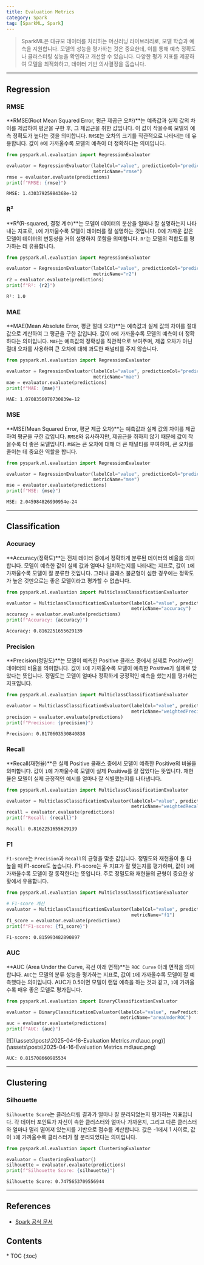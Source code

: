 ```yaml
---
title: Evaluation Metrics
category: Spark
tag: [SparkML, Spark]
---
```


> SparkML은 대규모 데이터를 처리하는 머신러닝 라이브러리로, 모델 학습과 예측을 지원합니다. 모델의 성능을 평가하는 것은 중요한데, 이를 통해 예측 정확도나 클러스터링 성능을 확인하고 개선할 수 있습니다. 다양한 평가 지표를 제공하여 모델을 최적화하고, 데이터 기반 의사결정을 돕습니다.

---

## Regression

### RMSE

**RMSE(Root Mean Squared Error, 평균 제곱근 오차)**는 예측값과 실제 값의 차이를 제곱하여 평균을 구한 후, 그 제곱근을 취한 값입니다. 이 값이 작을수록 모델의 예측 정확도가 높다는 것을 의미합니다. `RMSE`는 오차의 크기를 직관적으로 나타내는 데 유용합니다. 값이 `0`에 가까울수록 모델의 예측이 더 정확하다는 의미입니다.

```python
from pyspark.ml.evaluation import RegressionEvaluator

evaluator = RegressionEvaluator(labelCol="value", predictionCol="prediction",
                                metricName="rmse")
rmse = evaluator.evaluate(predictions)
print(f"RMSE: {rmse}")
```

```bash
RMSE: 1.43037925984368e-12
```

### R²

**R²(R-squared, 결정 계수)**는 모델이 데이터의 분산을 얼마나 잘 설명하는지 나타내는 지표로, `1`에 가까울수록 모델이 데이터를 잘 설명하는 것입니다. 0에 가까운 값은 모델이 데이터의 변동성을 거의 설명하지 못함을 의미합니다. `R²`는 모델의 적합도를 평가하는 데 유용합니다.

```python
from pyspark.ml.evaluation import RegressionEvaluator

evaluator = RegressionEvaluator(labelCol="value", predictionCol="prediction",
                                metricName="r2")
r2 = evaluator.evaluate(predictions)
print(f"R²: {r2}")
```

```bash
R²: 1.0
```

### MAE

**MAE(Mean Absolute Error, 평균 절대 오차)**는 예측값과 실제 값의 차이를 절대값으로 계산하여 그 평균을 구한 값입니다. 값이 `0`에 가까울수록 모델의 예측이 더 정확하다는 의미입니다. `MAE`는 예측값의 정확성을 직관적으로 보여주며, 제곱 오차가 아닌 절대 오차를 사용하여 큰 오차에 대해 과도한 패널티를 주지 않습니다.

```python
from pyspark.ml.evaluation import RegressionEvaluator

evaluator = RegressionEvaluator(labelCol="value", predictionCol="prediction",
                                metricName="mae")
mae = evaluator.evaluate(predictions)
print(f"MAE: {mae}")
```

```bash
MAE: 1.0708356070730839e-12
```

### MSE

**MSE(Mean Squared Error, 평균 제곱 오차)**는 예측값과 실제 값의 차이를 제곱하여 평균을 구한 값입니다. `RMSE`와 유사하지만, 제곱근을 취하지 않기 때문에 값이 작을수록 더 좋은 모델입니다. `MSE`는 큰 오차에 대해 더 큰 패널티를 부여하여, 큰 오차를 줄이는 데 중요한 역할을 합니다.

```python
from pyspark.ml.evaluation import RegressionEvaluator

evaluator = RegressionEvaluator(labelCol="value", predictionCol="prediction",
                                metricName="mse")
mse = evaluator.evaluate(predictions)
print(f"MSE: {mse}")
```

```bash
MSE: 2.045984826990954e-24
```

---

## Classification

### Accuracy

**Accuracy(정확도)**는 전체 데이터 중에서 정확하게 분류된 데이터의 비율을 의미합니다. 모델이 예측한 값이 실제 값과 얼마나 일치하는지를 나타내는 지표로, 값이 `1`에 가까울수록 모델이 잘 분류한 것입니다. 그러나 클래스 불균형이 심한 경우에는 정확도가 높은 것만으로는 좋은 모델이라고 평가할 수 없습니다.

```python
from pyspark.ml.evaluation import MulticlassClassificationEvaluator

evaluator = MulticlassClassificationEvaluator(labelCol="value", predictionCol="prediction",
                                              metricName="accuracy")
accuracy = evaluator.evaluate(predictions)
print(f"Accuracy: {accuracy}")
```

```bash
Accuracy: 0.8162251655629139
```

### Precision

**Precision(정밀도)**는 모델이 예측한 Positive 클래스 중에서 실제로 Positive인 데이터의 비율을 의미합니다. 값이 `1`에 가까울수록 모델이 예측한 Positive가 실제로 맞았다는 뜻입니다. 정밀도는 모델이 얼마나 정확하게 긍정적인 예측을 했는지를 평가하는 지표입니다.

```python
from pyspark.ml.evaluation import MulticlassClassificationEvaluator

evaluator = MulticlassClassificationEvaluator(labelCol="value", predictionCol="prediction",
                                              metricName="weightedPrecision")
precision = evaluator.evaluate(predictions)
print(f"Precision: {precision}")
```

```bash
Precision: 0.8170603530840838
```

### Recall

**Recall(재현율)**은 실제 Positive 클래스 중에서 모델이 예측한 Positive의 비율을 의미합니다. 값이 `1`에 가까울수록 모델이 실제 Positive를 잘 잡았다는 뜻입니다. 재현율은 모델이 실제 긍정적인 예시를 얼마나 잘 식별했는지를 나타냅니다.

```python
from pyspark.ml.evaluation import MulticlassClassificationEvaluator

evaluator = MulticlassClassificationEvaluator(labelCol="value", predictionCol="prediction",
                                              metricName="weightedRecall")
recall = evaluator.evaluate(predictions)
print(f"Recall: {recall}")
```

```bash
Recall: 0.8162251655629139
```

### F1

`F1-score`는 `Precision`과 `Recall`의 균형을 맞춘 값입니다. 정밀도와 재현율이 둘 다 높을 때 F1-score도 높습니다. F1-score는 두 지표가 잘 맞는지를 평가하며, 값이 `1`에 가까울수록 모델이 잘 동작한다는 뜻입니다. 주로 정밀도와 재현율의 균형이 중요한 상황에서 유용합니다.

```python
from pyspark.ml.evaluation import MulticlassClassificationEvaluator

# F1-score 계산
evaluator = MulticlassClassificationEvaluator(labelCol="value", predictionCol="prediction",
                                              metricName="f1")
f1_score = evaluator.evaluate(predictions)
print(f"F1-score: {f1_score}")
```

```bash
F1-score: 0.815993482890897
```

### AUC

**AUC (Area Under the Curve, 곡선 아래 면적)**는 `ROC Curve` 아래 면적을 의미합니다. `AUC`는 모델의 분류 성능을 평가하는 지표로, 값이 `1`에 가까울수록 모델이 잘 예측했다는 의미입니다. AUC가 0.5이면 모델이 랜덤 예측을 하는 것과 같고, `1`에 가까울수록 매우 좋은 모델로 평가됩니다.

```python
from pyspark.ml.evaluation import BinaryClassificationEvaluator

evaluator = BinaryClassificationEvaluator(labelCol="value", rawPredictionCol="prediction",
                                          metricName="areaUnderROC")
auc = evaluator.evaluate(predictions)
print(f"AUC: {auc}")
```

[![](\assets\posts\2025-04-16-Evaluation Metrics.md\auc.png)](\assets\posts\2025-04-16-Evaluation Metrics.md\auc.png)

```bash
AUC: 0.815708660985534
```

---

## Clustering

### Silhouette

`Silhouette Score`는 클러스터링 결과가 얼마나 잘 분리되었는지 평가하는 지표입니다. 각 데이터 포인트가 자신이 속한 클러스터와 얼마나 가까운지, 그리고 다른 클러스터와 얼마나 멀리 떨어져 있는지를 기반으로 점수를 계산합니다. 값은 -1에서 1 사이로, 값이 `1`에 가까울수록 클러스터가 잘 분리되었다는 의미입니다.

```python
from pyspark.ml.evaluation import ClusteringEvaluator

evaluator = ClusteringEvaluator()
silhouette = evaluator.evaluate(predictions)
print(f"Silhouette Score: {silhouette}")
```

```bash
Silhouette Score: 0.7475653709556944
```

---

## References

- [Spark 공식 문서](https://spark.apache.org/docs/latest/)

<nav class="post-toc" markdown="1">
  <h2>Contents</h2>
* TOC
{:toc}
</nav>
